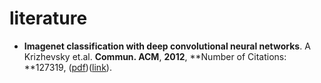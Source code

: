 # literature

 - **Imagenet classification with deep convolutional neural networks**. A Krizhevsky et.al. **Commun. ACM**, **2012**, **Number of Citations: **127319, ([pdf](..\res\Imagenet_classification_with_deep_convolutional_neural_networks.pdf))([link](https://proceedings.neurips.cc/paper/2012/hash/c399862d3b9d6b76c8436e924a68c45b-Abstract.html)).